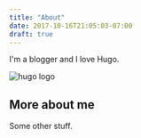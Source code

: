 ```yaml
---
title: "About"
date: 2017-10-16T21:05:03-07:00
draft: true
---
```


I'm a blogger and I love Hugo.

![hugo logo](/img/hugo-logo.png)

## More about me

Some other stuff.
